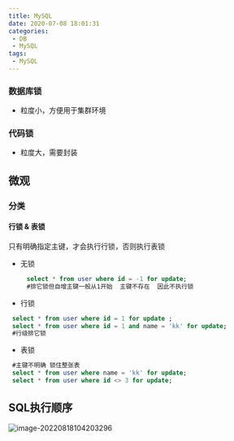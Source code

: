 ```yaml
---
title: MySQL
date: 2020-07-08 18:01:31
categories: 
 - DB
 - MySQL
tags: 
 - MySQL
---
```


### 数据库锁

 - 粒度小，方便用于集群环境
### 代码锁
- 粒度大，需要封装

<!-- more -->

## 微观
### 分类
#### 行锁 & 表锁
只有明确指定主键，才会执行行锁，否则执行表锁
- 无锁
```sql
     select * from user where id = -1 for update;
     #排它锁但自增主键一般从1开始  主键不存在  因此不执行锁 
```
- 行锁
```sql
 select * from user where id = 1 for update ;
 select * from user where id = 1 and name = 'kk' for update;
 #行级排它锁
```
- 表锁
```sql
 #主键不明确 锁住整张表
 select * from user where name = 'kk' for update;
 select * from user where id <> 3 for update;
```

## SQL执行顺序

![image-20220818104203296](https://gcore.jsdelivr.net/gh/znej/pic/picgo/image-20220818104203296.png)

